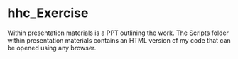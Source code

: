 # hhc_Exercise

Within presentation materials is a PPT outlining the work.  The Scripts folder within presentation materials contains an HTML version of my code that can be opened using any browser.
